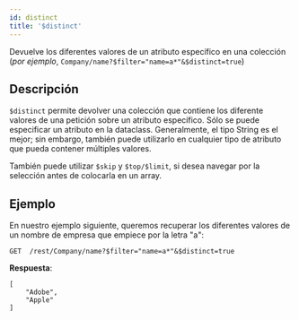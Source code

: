 ```yaml
---
id: distinct
title: '$distinct'
---
```



Devuelve los diferentes valores de un atributo específico en una colección (*por ejemplo*, `Company/name?$filter="name=a*"&$distinct=true`)


## Descripción

`$distinct` permite devolver una colección que contiene los diferente valores de una petición sobre un atributo específico. Sólo se puede especificar un atributo en la dataclass. Generalmente, el tipo String es el mejor; sin embargo, también puede utilizarlo en cualquier tipo de atributo que pueda contener múltiples valores.

También puede utilizar `$skip` y `$top/$limit`, si desea navegar por la selección antes de colocarla en un array.

## Ejemplo
En nuestro ejemplo siguiente, queremos recuperar los diferentes valores de un nombre de empresa que empiece por la letra "a":

 `GET  /rest/Company/name?$filter="name=a*"&$distinct=true`

**Respuesta**:

````
[
    "Adobe",
    "Apple"
]
````

